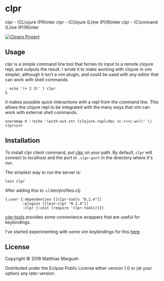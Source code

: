 # clpr

clpr - (CL)ojure (PR)inter
clpr - (C)lojure (L)ine (P)(R)inter
clpr - (C)ommand (L)ine (P)(R)inter

[![Clojars Project](https://img.shields.io/clojars/v/clpr.svg)](https://clojars.org/clpr)

## Usage
clpr is a simple command line tool that ferries its input to a remote clojure
repl, and outputs the result. I wrote it to make working with clojure in vim
simpler, although it isn't a vim plugin, and could be used with any editor that
can work with shell commands.

```
჻ echo '(+ 2 3)' | clpr
5
```

It makes possible quick interactions with a repl from the command line.  This
allows the clojure repl to be integrated with the many ways that vim can work
with external shell commands.

```
nnoremap K :!echo '(with-out-str (clojure.repl/doc <c-r><c-w>))' \| clpr<cr>
```

## Installation

To install clpr client command, put [clpr](clpr) on your path. By default,
`clpr` will connect to localhost and the port in `.clpr-port` in the directory
where it's run.

The simplest way to run the server is:
```
lein clpr
```

After adding this to ~/.lein/profiles.clj:
```
{:user {:dependencies [[clpr-tools "0.1.4"]]
        :plugins [[lein-clpr "0.1.4"]]
        :clpr {:init (require 'clpr.tools)}}}
```

[clpr-tools](clpr-tools) provides some convenience wrappers that are useful for keybindings.

I've started experimenting with some vim keybindings for this [here](https://github.com/matthias-margush/dot/blob/master/.config/nvim/clojure.vim).

## License

Copyright © 2018 Matthias Margush

Distributed under the Eclipse Public License either version 1.0 or (at
your option) any later version.

